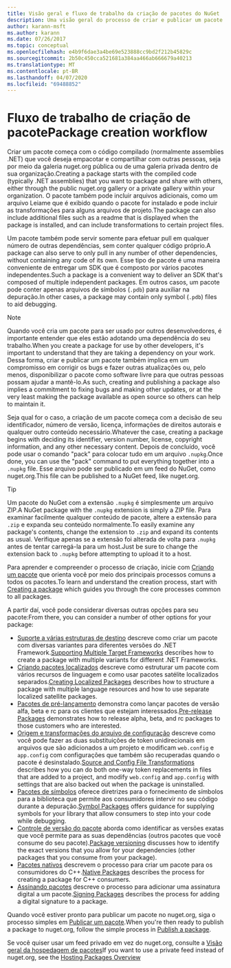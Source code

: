 ```yaml
---
title: Visão geral e fluxo de trabalho da criação de pacotes do NuGet
description: Uma visão geral do processo de criar e publicar um pacote do NuGet, com links para outras partes específicas do processo.
author: karann-msft
ms.author: karann
ms.date: 07/26/2017
ms.topic: conceptual
ms.openlocfilehash: e4b9f6dae3a4be69e523888cc9bd2f212b45829c
ms.sourcegitcommit: 2b50c450cca521681a384aa466ab666679a40213
ms.translationtype: MT
ms.contentlocale: pt-BR
ms.lasthandoff: 04/07/2020
ms.locfileid: "69488852"
---
```

# <a name="package-creation-workflow"></a><span data-ttu-id="2df81-103">Fluxo de trabalho de criação de pacote</span><span class="sxs-lookup"><span data-stu-id="2df81-103">Package creation workflow</span></span>

<span data-ttu-id="2df81-104">Criar um pacote começa com o código compilado (normalmente assemblies .NET) que você deseja empacotar e compartilhar com outras pessoas, seja por meio da galeria nuget.org pública ou de uma galeria privada dentro de sua organização.</span><span class="sxs-lookup"><span data-stu-id="2df81-104">Creating a package starts with the compiled code (typically .NET assemblies) that you want to package and share with others, either through the public nuget.org gallery or a private gallery within your organization.</span></span> <span data-ttu-id="2df81-105">O pacote também pode incluir arquivos adicionais, como um arquivo Leiame que é exibido quando o pacote for instalado e pode incluir as transformações para alguns arquivos de projeto.</span><span class="sxs-lookup"><span data-stu-id="2df81-105">The package can also include additional files such as a readme that is displayed when the package is installed, and can include transformations to certain project files.</span></span>

<span data-ttu-id="2df81-106">Um pacote também pode servir somente para efetuar pull em qualquer número de outras dependências, sem conter qualquer código próprio.</span><span class="sxs-lookup"><span data-stu-id="2df81-106">A package can also serve to only pull in any number of other dependencies, without containing any code of its own.</span></span> <span data-ttu-id="2df81-107">Esse tipo de pacote é uma maneira conveniente de entregar um SDK que é composto por vários pacotes independentes.</span><span class="sxs-lookup"><span data-stu-id="2df81-107">Such a package is a convenient way to deliver an SDK that's composed of multiple independent packages.</span></span> <span data-ttu-id="2df81-108">Em outros casos, um pacote pode conter apenas arquivos de símbolos (`.pdb`) para auxiliar na depuração.</span><span class="sxs-lookup"><span data-stu-id="2df81-108">In other cases, a package may contain only symbol (`.pdb`) files to aid debugging.</span></span>

> [!Note]
> <span data-ttu-id="2df81-109">Quando você cria um pacote para ser usado por outros desenvolvedores, é importante entender que eles estão adotando uma dependência do seu trabalho.</span><span class="sxs-lookup"><span data-stu-id="2df81-109">When you create a package for use by other developers, it's important to understand that they are taking a dependency on your work.</span></span> <span data-ttu-id="2df81-110">Dessa forma, criar e publicar um pacote também implica em um compromisso em corrigir os bugs e fazer outras atualizações ou, pelo menos, disponibilizar o pacote como software livre para que outras pessoas possam ajudar a mantê-lo.</span><span class="sxs-lookup"><span data-stu-id="2df81-110">As such, creating and publishing a package also implies a commitment to fixing bugs and making other updates, or at the very least making the package available as open source so others can help to maintain it.</span></span>

<span data-ttu-id="2df81-111">Seja qual for o caso, a criação de um pacote começa com a decisão de seu identificador, número de versão, licença, informações de direitos autorais e qualquer outro conteúdo necessário.</span><span class="sxs-lookup"><span data-stu-id="2df81-111">Whatever the case, creating a package begins with deciding its identifier, version number, license, copyright information, and any other necessary content.</span></span> <span data-ttu-id="2df81-112">Depois de concluído, você pode usar o comando "pack" para colocar tudo em um arquivo `.nupkg`.</span><span class="sxs-lookup"><span data-stu-id="2df81-112">Once done, you can use the "pack" command to put everything together into a `.nupkg` file.</span></span> <span data-ttu-id="2df81-113">Esse arquivo pode ser publicado em um feed do NuGet, como nuget.org.</span><span class="sxs-lookup"><span data-stu-id="2df81-113">This file can be published to a NuGet feed, like nuget.org.</span></span>

> [!Tip]
> <span data-ttu-id="2df81-114">Um pacote do NuGet com a extensão `.nupkg` é simplesmente um arquivo ZIP.</span><span class="sxs-lookup"><span data-stu-id="2df81-114">A NuGet package with the `.nupkg` extension is simply a ZIP file.</span></span> <span data-ttu-id="2df81-115">Para examinar facilmente qualquer conteúdo de pacote, altere a extensão para `.zip` e expanda seu conteúdo normalmente.</span><span class="sxs-lookup"><span data-stu-id="2df81-115">To easily examine any package's contents, change the extension to `.zip` and expand its contents as usual.</span></span> <span data-ttu-id="2df81-116">Verifique apenas se a extensão foi alterada de volta para `.nupkg` antes de tentar carregá-la para um host.</span><span class="sxs-lookup"><span data-stu-id="2df81-116">Just be sure to change the extension back to `.nupkg` before attempting to upload it to a host.</span></span>

<span data-ttu-id="2df81-117">Para aprender e compreender o processo de criação, inicie com [Criando um pacote](../create-packages/creating-a-package.md) que orienta você por meio dos principais processos comuns a todos os pacotes.</span><span class="sxs-lookup"><span data-stu-id="2df81-117">To learn and understand the creation process, start with [Creating a package](../create-packages/creating-a-package.md) which guides you through the core processes common to all packages.</span></span>

<span data-ttu-id="2df81-118">A partir daí, você pode considerar diversas outras opções para seu pacote:</span><span class="sxs-lookup"><span data-stu-id="2df81-118">From there, you can consider a number of other options for your package:</span></span>

- <span data-ttu-id="2df81-119">[Suporte a várias estruturas de destino](../create-packages/supporting-multiple-target-frameworks.md) descreve como criar um pacote com diversas variantes para diferentes versões do .NET Framework.</span><span class="sxs-lookup"><span data-stu-id="2df81-119">[Supporting Multiple Target Frameworks](../create-packages/supporting-multiple-target-frameworks.md) describes how to create a package with multiple variants for different .NET Frameworks.</span></span>
- <span data-ttu-id="2df81-120">[Criando pacotes localizados](../create-packages/creating-localized-packages.md) descreve como estruturar um pacote com vários recursos de linguagem e como usar pacotes satélite localizados separados.</span><span class="sxs-lookup"><span data-stu-id="2df81-120">[Creating Localized Packages](../create-packages/creating-localized-packages.md) describes how to structure a package with multiple language resources and how to use separate localized satellite packages.</span></span>
- <span data-ttu-id="2df81-121">[Pacotes de pré-lançamento](../create-packages/prerelease-packages.md) demonstra como lançar pacotes de versão alfa, beta e rc para os clientes que estejam interessados.</span><span class="sxs-lookup"><span data-stu-id="2df81-121">[Pre-release Packages](../create-packages/prerelease-packages.md) demonstrates how to release alpha, beta, and rc packages to those customers who are interested.</span></span>
- <span data-ttu-id="2df81-122">[Origem e transformações do arquivo de configuração](../create-packages/source-and-config-file-transformations.md) descreve como você pode fazer as duas substituições de token unidirecionais em arquivos que são adicionados a um projeto e modificam `web.config` e `app.config` com configurações que também são recuperadas quando o pacote é desinstalado.</span><span class="sxs-lookup"><span data-stu-id="2df81-122">[Source and Config File Transformations](../create-packages/source-and-config-file-transformations.md) describes how you can do both one-way token replacements in files that are added to a project, and modify `web.config` and `app.config` with settings that are also backed out when the package is uninstalled.</span></span>
- <span data-ttu-id="2df81-123">[Pacotes de símbolos](../create-packages/symbol-packages-snupkg.md) oferece diretrizes para o fornecimento de símbolos para a biblioteca que permite aos consumidores intervir no seu código durante a depuração.</span><span class="sxs-lookup"><span data-stu-id="2df81-123">[Symbol Packages](../create-packages/symbol-packages-snupkg.md) offers guidance for supplying symbols for your library that allow consumers to step into your code while debugging.</span></span>
- <span data-ttu-id="2df81-124">[Controle de versão do pacote](../concepts/package-versioning.md) aborda como identificar as versões exatas que você permite para as suas dependências (outros pacotes que você consume do seu pacote).</span><span class="sxs-lookup"><span data-stu-id="2df81-124">[Package versioning](../concepts/package-versioning.md) discusses how to identify the exact versions that you allow for your dependencies (other packages that you consume from your package).</span></span>
- <span data-ttu-id="2df81-125">[Pacotes nativos](../guides/native-packages.md) descrevem o processo para criar um pacote para os consumidores do C++.</span><span class="sxs-lookup"><span data-stu-id="2df81-125">[Native Packages](../guides/native-packages.md) describes the process for creating a package for C++ consumers.</span></span>
- <span data-ttu-id="2df81-126">[Assinando pacotes](../create-packages/sign-a-package.md) descreve o processo para adicionar uma assinatura digital a um pacote.</span><span class="sxs-lookup"><span data-stu-id="2df81-126">[Signing Packages](../create-packages/sign-a-package.md) describes the process for adding a digital signature to a package.</span></span>

<span data-ttu-id="2df81-127">Quando você estiver pronto para publicar um pacote no nuget.org, siga o processo simples em [Publicar um pacote](../nuget-org/publish-a-package.md).</span><span class="sxs-lookup"><span data-stu-id="2df81-127">When you're then ready to publish a package to nuget.org, follow the simple process in [Publish a package](../nuget-org/publish-a-package.md).</span></span>

<span data-ttu-id="2df81-128">Se você quiser usar um feed privado em vez do nuget.org, consulte a [Visão geral da hospedagem de pacotes](../hosting-packages/overview.md)</span><span class="sxs-lookup"><span data-stu-id="2df81-128">If you want to use a private feed instead of nuget.org, see the [Hosting Packages Overview](../hosting-packages/overview.md)</span></span>
